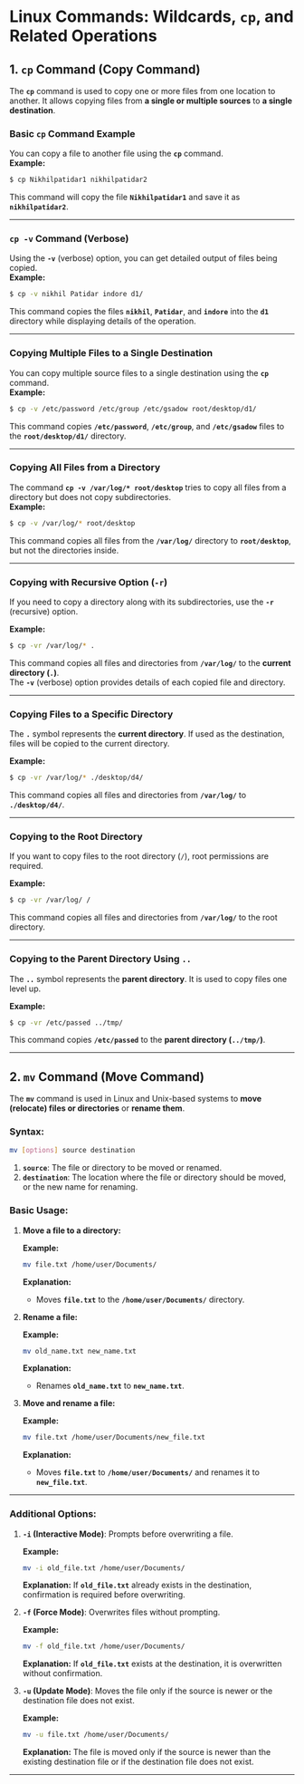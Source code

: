 # Linux Commands: Wildcards, `cp`, and Related Operations

## 1. `cp` Command (Copy Command)

The **`cp`** command is used to copy one or more files from one location to another. It allows copying files from **a single or multiple sources** to **a single destination**.

### **Basic `cp` Command Example**  
You can copy a file to another file using the **`cp`** command.  
**Example:**  
```bash
$ cp Nikhilpatidar1 nikhilpatidar2
```
This command will copy the file **`Nikhilpatidar1`** and save it as **`nikhilpatidar2`**.

---

### **`cp -v` Command (Verbose)**  
Using the **`-v`** (verbose) option, you can get detailed output of files being copied.  
**Example:**  
```bash
$ cp -v nikhil Patidar indore d1/
```
This command copies the files **`nikhil`**, **`Patidar`**, and **`indore`** into the **`d1`** directory while displaying details of the operation.

---

### **Copying Multiple Files to a Single Destination**
You can copy multiple source files to a single destination using the **`cp`** command.  
**Example:**
```bash
$ cp -v /etc/password /etc/group /etc/gsadow root/desktop/d1/
```
This command copies **`/etc/password`**, **`/etc/group`**, and **`/etc/gsadow`** files to the **`root/desktop/d1/`** directory.

---

### **Copying All Files from a Directory**
The command **`cp -v /var/log/* root/desktop`** tries to copy all files from a directory but does not copy subdirectories.  
**Example:**  
```bash
$ cp -v /var/log/* root/desktop
```
This command copies all files from the **`/var/log/`** directory to **`root/desktop`**, but not the directories inside.

---

### **Copying with Recursive Option (`-r`)**
If you need to copy a directory along with its subdirectories, use the **`-r`** (recursive) option.

**Example:**  
```bash
$ cp -vr /var/log/* .
```
This command copies all files and directories from **`/var/log/`** to the **current directory (`.`)**.  
The **`-v`** (verbose) option provides details of each copied file and directory.

---

### **Copying Files to a Specific Directory**
The **`.`** symbol represents the **current directory**. If used as the destination, files will be copied to the current directory.

**Example:**  
```bash
$ cp -vr /var/log/* ./desktop/d4/
```
This command copies all files and directories from **`/var/log/`** to **`./desktop/d4/`**.

---

### **Copying to the Root Directory**
If you want to copy files to the root directory (`/`), root permissions are required.

**Example:**  
```bash
$ cp -vr /var/log/ /
```
This command copies all files and directories from **`/var/log/`** to the root directory.

---

### **Copying to the Parent Directory Using `..`**
The **`..`** symbol represents the **parent directory**. It is used to copy files one level up.

**Example:**  
```bash
$ cp -vr /etc/passed ../tmp/
```
This command copies **`/etc/passed`** to the **parent directory (`../tmp/`)**.

---

## 2. `mv` Command (Move Command)

The **`mv`** command is used in Linux and Unix-based systems to **move (relocate) files or directories** or **rename them**.

### **Syntax:**
```bash
mv [options] source destination
```
1. **`source`**: The file or directory to be moved or renamed.
2. **`destination`**: The location where the file or directory should be moved, or the new name for renaming.

### **Basic Usage:**

1. **Move a file to a directory:**
   
   **Example:**
   ```bash
   mv file.txt /home/user/Documents/
   ```
   
   **Explanation:**
   - Moves **`file.txt`** to the **`/home/user/Documents/`** directory.

2. **Rename a file:**
   
   **Example:**
   ```bash
   mv old_name.txt new_name.txt
   ```
   
   **Explanation:**
   - Renames **`old_name.txt`** to **`new_name.txt`**.

3. **Move and rename a file:**
   
   **Example:**
   ```bash
   mv file.txt /home/user/Documents/new_file.txt
   ```
   
   **Explanation:**
   - Moves **`file.txt`** to **`/home/user/Documents/`** and renames it to **`new_file.txt`**.

---

### **Additional Options:**

1. **`-i` (Interactive Mode)**: Prompts before overwriting a file.
   
   **Example:**
   ```bash
   mv -i old_file.txt /home/user/Documents/
   ```
   
   **Explanation:** If **`old_file.txt`** already exists in the destination, confirmation is required before overwriting.

2. **`-f` (Force Mode)**: Overwrites files without prompting.
   
   **Example:**
   ```bash
   mv -f old_file.txt /home/user/Documents/
   ```
   
   **Explanation:** If **`old_file.txt`** exists at the destination, it is overwritten without confirmation.

3. **`-u` (Update Mode)**: Moves the file only if the source is newer or the destination file does not exist.
   
   **Example:**
   ```bash
   mv -u file.txt /home/user/Documents/
   ```
   
   **Explanation:** The file is moved only if the source is newer than the existing destination file or if the destination file does not exist.

---
